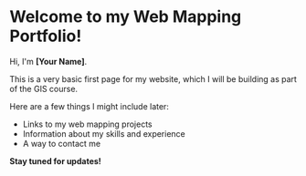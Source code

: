 <!DOCTYPE html>
<html>
    <head>
        <title>Web Mapping Portfolio</title>
		    <!-- link to main stylesheet -->
		    <link rel="stylesheet" type="text/css" href="/css/main.css">
	</head>

<body>
  <h1>Welcome to my Web Mapping Portfolio!</h1>
  <p>Hi, I'm <strong>[Your Name]</strong>.</p>
  <p>
    This is a very basic first page for my website, which I will be building as part of the GIS course.
  </p>

  <p>Here are a few things I might include later:</p>
  <ul>
    <li>Links to my web mapping projects</li>
    <li>Information about my skills and experience</li>
    <li>A way to contact me</li>
  </ul>

  <strong>Stay tuned for updates!</strong>
</body>
</html>
